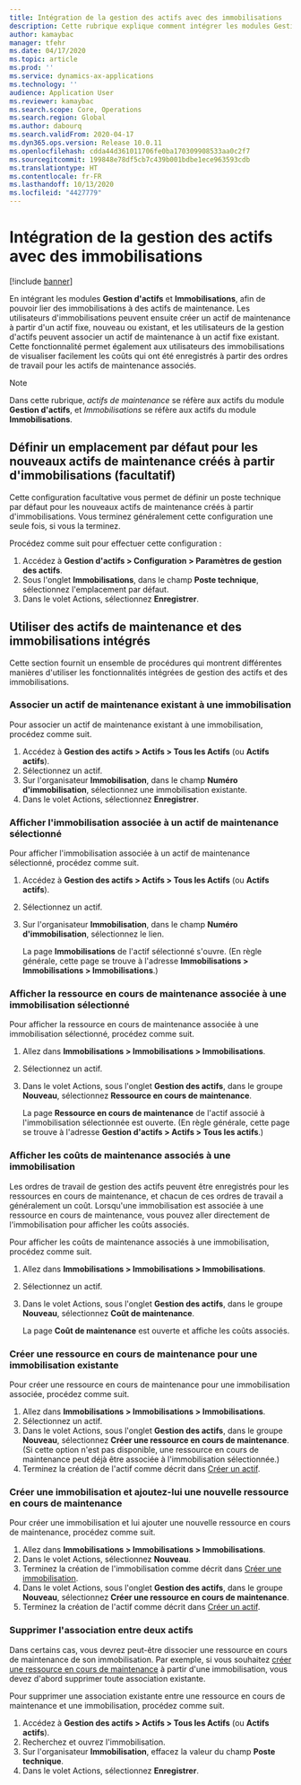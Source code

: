 ```yaml
---
title: Intégration de la gestion des actifs avec des immobilisations
description: Cette rubrique explique comment intégrer les modules Gestion d'actifs et Immobilisations, afin de pouvoir lier des immobilisations à des actifs de maintenance.
author: kamaybac
manager: tfehr
ms.date: 04/17/2020
ms.topic: article
ms.prod: ''
ms.service: dynamics-ax-applications
ms.technology: ''
audience: Application User
ms.reviewer: kamaybac
ms.search.scope: Core, Operations
ms.search.region: Global
ms.author: dabourq
ms.search.validFrom: 2020-04-17
ms.dyn365.ops.version: Release 10.0.11
ms.openlocfilehash: cdda44d361011706fe0ba170309908533aa0c2f7
ms.sourcegitcommit: 199848e78df5cb7c439b001bdbe1ece963593cdb
ms.translationtype: HT
ms.contentlocale: fr-FR
ms.lasthandoff: 10/13/2020
ms.locfileid: "4427779"
---
```

# <a name="integrate-asset-management-with-fixed-assets"></a>Intégration de la gestion des actifs avec des immobilisations

[!include [banner](../../includes/banner.md)]

En intégrant les modules **Gestion d'actifs** et **Immobilisations**, afin de pouvoir lier des immobilisations à des actifs de maintenance. Les utilisateurs d'immobilisations peuvent ensuite créer un actif de maintenance à partir d'un actif fixe, nouveau ou existant, et les utilisateurs de la gestion d'actifs peuvent associer un actif de maintenance à un actif fixe existant. Cette fonctionnalité permet également aux utilisateurs des immobilisations de visualiser facilement les coûts qui ont été enregistrés à partir des ordres de travail pour les actifs de maintenance associés.

> [!NOTE]
> Dans cette rubrique, *actifs de maintenance* se réfère aux actifs du module **Gestion d'actifs**, et *Immobilisations* se réfère aux actifs du module **Immobilisations**.

## <a name="set-a-default-location-for-new-maintenance-assets-that-are-created-from-fixed-assets-optional"></a>Définir un emplacement par défaut pour les nouveaux actifs de maintenance créés à partir d'immobilisations (facultatif)

Cette configuration facultative vous permet de définir un poste technique par défaut pour les nouveaux actifs de maintenance créés à partir d'immobilisations. Vous terminez généralement cette configuration une seule fois, si vous la terminez.

Procédez comme suit pour effectuer cette configuration :

1. Accédez à **Gestion d'actifs \> Configuration \> Paramètres de gestion des actifs**.
1. Sous l'onglet **Immobilisations**, dans le champ **Poste technique**, sélectionnez l'emplacement par défaut.
1. Dans le volet Actions, sélectionnez **Enregistrer**.

## <a name="work-with-integrated-maintenance-assets-and-fixed-assets"></a>Utiliser des actifs de maintenance et des immobilisations intégrés

Cette section fournit un ensemble de procédures qui montrent différentes manières d'utiliser les fonctionnalités intégrées de gestion des actifs et des immobilisations.

### <a name="associate-an-existing-maintenance-asset-with-a-fixed-asset"></a>Associer un actif de maintenance existant à une immobilisation

Pour associer un actif de maintenance existant à une immobilisation, procédez comme suit.

1. Accédez à **Gestion des actifs \> Actifs \> Tous les Actifs** (ou **Actifs actifs**).
1. Sélectionnez un actif.
1. Sur l'organisateur **Immobilisation**, dans le champ **Numéro d'immobilisation**, sélectionnez une immobilisation existante.
1. Dans le volet Actions, sélectionnez **Enregistrer**.

### <a name="view-the-fixed-asset-that-is-associated-with-a-selected-maintenance-asset"></a>Afficher l'immobilisation associée à un actif de maintenance sélectionné

Pour afficher l'immobilisation associée à un actif de maintenance sélectionné, procédez comme suit.

1. Accédez à **Gestion des actifs \> Actifs \> Tous les Actifs** (ou **Actifs actifs**).
1. Sélectionnez un actif.
1. Sur l'organisateur **Immobilisation**, dans le champ **Numéro d'immobilisation**, sélectionnez le lien.

    La page **Immobilisations** de l'actif sélectionné s'ouvre. (En règle générale, cette page se trouve à l'adresse **Immobilisations \> Immobilisations \> Immobilisations**.)

### <a name="view-the-maintenance-asset-that-is-associated-with-a-selected-fixed-asset"></a>Afficher la ressource en cours de maintenance associée à une immobilisation sélectionné

Pour afficher la ressource en cours de maintenance associée à une immobilisation sélectionné, procédez comme suit.

1. Allez dans **Immobilisations \> Immobilisations \> Immobilisations**.
1. Sélectionnez un actif.
1. Dans le volet Actions, sous l'onglet **Gestion des actifs**, dans le groupe **Nouveau**, sélectionnez **Ressource en cours de maintenance**.

    La page **Ressource en cours de maintenance** de l'actif associé à l'immobilisation sélectionnée est ouverte. (En règle générale, cette page se trouve à l'adresse **Gestion d'actifs \> Actifs \> Tous les actifs**.)

### <a name="view-maintenance-costs-that-are-associated-with-a-fixed-asset"></a>Afficher les coûts de maintenance associés à une immobilisation

Les ordres de travail de gestion des actifs peuvent être enregistrés pour les ressources en cours de maintenance, et chacun de ces ordres de travail a généralement un coût. Lorsqu'une immobilisation est associée à une ressource en cours de maintenance, vous pouvez aller directement de l'immobilisation pour afficher les coûts associés.

Pour afficher les coûts de maintenance associés à une immobilisation, procédez comme suit.

1. Allez dans **Immobilisations \> Immobilisations \> Immobilisations**.
1. Sélectionnez un actif.
1. Dans le volet Actions, sous l'onglet **Gestion des actifs**, dans le groupe **Nouveau**, sélectionnez **Coût de maintenance**.

    La page **Coût de maintenance** est ouverte et affiche les coûts associés.

### <a name="create-a-new-maintenance-asset-for-an-existing-fixed-asset"></a><a name="new-maintenance-from-fixed"></a>Créer une ressource en cours de maintenance pour une immobilisation existante

Pour créer une ressource en cours de maintenance pour une immobilisation associée, procédez comme suit.

1. Allez dans **Immobilisations \> Immobilisations \> Immobilisations**.
1. Sélectionnez un actif.
1. Dans le volet Actions, sous l'onglet **Gestion des actifs**, dans le groupe **Nouveau**, sélectionnez **Créer une ressource en cours de maintenance**. (Si cette option n'est pas disponible, une ressource en cours de maintenance peut déjà être associée à l'immobilisation sélectionnée.)
1. Terminez la création de l'actif comme décrit dans [Créer un actif](../objects/create-an-object.md).

### <a name="create-a-new-fixed-asset-and-add-a-new-maintenance-asset-for-it"></a>Créer une immobilisation et ajoutez-lui une nouvelle ressource en cours de maintenance

Pour créer une immobilisation et lui ajouter une nouvelle ressource en cours de maintenance, procédez comme suit.

1. Allez dans **Immobilisations \> Immobilisations \> Immobilisations**.
1. Dans le volet Actions, sélectionnez **Nouveau**.
1. Terminez la création de l'immobilisation comme décrit dans [Créer une immobilisation](../../../finance/fixed-assets/tasks/create-fixed-asset.md).
1. Dans le volet Actions, sous l'onglet **Gestion des actifs**, dans le groupe **Nouveau**, sélectionnez **Créer une ressource en cours de maintenance**.
1. Terminez la création de l'actif comme décrit dans [Créer un actif](../objects/create-an-object.md).

### <a name="remove-the-association-between-two-assets"></a>Supprimer l'association entre deux actifs

Dans certains cas, vous devrez peut-être dissocier une ressource en cours de maintenance de son immobilisation. Par exemple, si vous souhaitez [créer une ressource en cours de maintenance](#new-maintenance-from-fixed) à partir d'une immobilisation, vous devez d'abord supprimer toute association existante.

Pour supprimer une association existante entre une ressource en cours de maintenance et une immobilisation, procédez comme suit.

1. Accédez à **Gestion des actifs \> Actifs \> Tous les Actifs** (ou **Actifs actifs**).
1. Recherchez et ouvrez l'immobilisation.
1. Sur l'organisateur **Immobilisation**, effacez la valeur du champ **Poste technique**.
1. Dans le volet Actions, sélectionnez **Enregistrer**.
